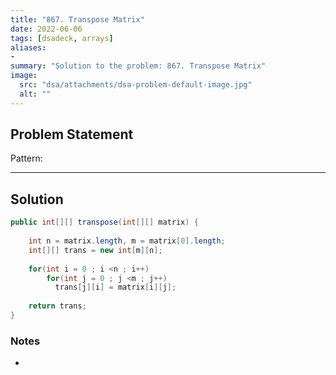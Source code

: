 ```yaml
---
title: "867. Transpose Matrix"
date: 2022-06-06
tags: [dsadeck, arrays]
aliases:
- 
summary: "Solution to the problem: 867. Transpose Matrix"
image:
  src: "dsa/attachments/dsa-problem-default-image.jpg"
  alt: ""
---
```



## Problem Statement


Pattern: 

---

## Solution
``` java
public int[][] transpose(int[][] matrix) {
	
	int n = matrix.length, m = matrix[0].length;
	int[][] trans = new int[m][n];
		
	for(int i = 0 ; i <n ; i++) 
		for(int j = 0 ; j <m ; j++) 
		  trans[j][i] = matrix[i][j];
		
	return trans;
}
```

### Notes
- 
